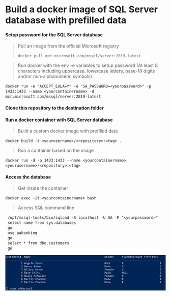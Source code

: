 # Build a docker image of SQL Server database with prefilled data

#### Setup password for the SQL Server database
> Pull an image from the official Microsoft registry 
> ```
> docker pull mcr.microsoft.com/mssql/server:2019-latest
> ```

> Run docker with the env -e variables to setup password (At least 8 characters including uppercase, lowercase letters, base-10 digits and/or non-alphanumeric symbols)
```
docker run -e "ACCEPT_EULA=Y" -e "SA_PASSWORD=<yourpassword>" -p 1433:1433 --name <yourcontainername> -d mcr.microsoft.com/mssql/server:2019-latest
```

#### Clone this repository to the destination folder

#### Run a docker container with SQL Server database
> Build a custom docker image with prefilled data
```
docker build -t <yourusername>/<repository>:<tag> .
```

> Run a container based on the image
```
docker run -d -p 1433:1433 --name <yourcontainername> <yourusername>/<repository>:<tag>
```

#### Access the database
> Get inside the container
```
docker exec -it <yourcontainername> bash
```

> Access SQL command line
```
 /opt/mssql-tools/bin/sqlcmd -S localhost -U SA -P "<yourpassword>"
 select name from sys.databases
 go
 use aabanking
 go
 select * from dbo.customers
 go
```
![aabanking database](customers.png)

